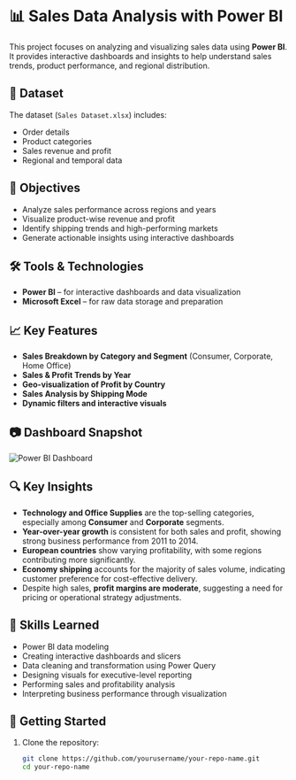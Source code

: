 # 📊 Sales Data Analysis with Power BI

This project focuses on analyzing and visualizing sales data using **Power BI**. It provides interactive dashboards and insights to help understand sales trends, product performance, and regional distribution.

## 🧾 Dataset

The dataset (`Sales Dataset.xlsx`) includes:
- Order details
- Product categories
- Sales revenue and profit
- Regional and temporal data

## 🎯 Objectives

- Analyze sales performance across regions and years
- Visualize product-wise revenue and profit
- Identify shipping trends and high-performing markets
- Generate actionable insights using interactive dashboards

## 🛠 Tools & Technologies

- **Power BI** – for interactive dashboards and data visualization  
- **Microsoft Excel** – for raw data storage and preparation

## 📈 Key Features

- **Sales Breakdown by Category and Segment** (Consumer, Corporate, Home Office)
- **Sales & Profit Trends by Year**
- **Geo-visualization of Profit by Country**
- **Sales Analysis by Shipping Mode**
- **Dynamic filters and interactive visuals**

## 📷 Dashboard Snapshot

![Power BI Dashboard](sales%20dataset%20dashboard.png)

## 🔍 Key Insights

- **Technology and Office Supplies** are the top-selling categories, especially among **Consumer** and **Corporate** segments.
- **Year-over-year growth** is consistent for both sales and profit, showing strong business performance from 2011 to 2014.
- **European countries** show varying profitability, with some regions contributing more significantly.
- **Economy shipping** accounts for the majority of sales volume, indicating customer preference for cost-effective delivery.
- Despite high sales, **profit margins are moderate**, suggesting a need for pricing or operational strategy adjustments.

## 🧠 Skills Learned

- Power BI data modeling
- Creating interactive dashboards and slicers
- Data cleaning and transformation using Power Query
- Designing visuals for executive-level reporting
- Performing sales and profitability analysis
- Interpreting business performance through visualization

## 🚀 Getting Started

1. Clone the repository:
   ```bash
   git clone https://github.com/yourusername/your-repo-name.git
   cd your-repo-name
